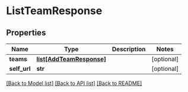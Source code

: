 # ListTeamResponse

## Properties
Name | Type | Description | Notes
------------ | ------------- | ------------- | -------------
**teams** | [**list[AddTeamResponse]**](AddTeamResponse.md) |  | [optional] 
**self_url** | **str** |  | [optional] 

[[Back to Model list]](../README.md#documentation-for-models) [[Back to API list]](../README.md#documentation-for-api-endpoints) [[Back to README]](../README.md)


